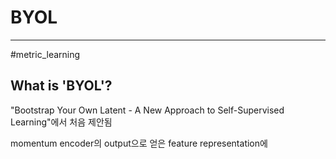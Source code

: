# BYOL
---
#metric_learning
## What is 'BYOL'?
"Bootstrap Your Own Latent - A New Approach to Self-Supervised Learning"에서 처음 제안됨

momentum encoder의 output으로 얻은 feature representation에 